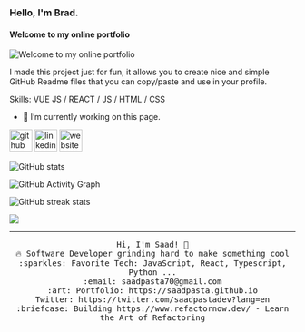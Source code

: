### Hello, I'm Brad. 
#### Welcome to my online portfolio
![Welcome to my online portfolio](https://arturssmirnovs.github.io/github-profile-readme-generator/images/banner.png)

I made this project just for fun, it allows you to create nice and simple GitHub Readme files that you can copy/paste and use in your profile.

Skills: VUE JS / REACT / JS / HTML / CSS

- 🔭 I’m currently working on this page. 


[<img src='https://cdn.jsdelivr.net/npm/simple-icons@3.0.1/icons/github.svg' alt='github' height='40'>](https://github.com/BxmGit)  [<img src='https://cdn.jsdelivr.net/npm/simple-icons@3.0.1/icons/linkedin.svg' alt='linkedin' height='40'>](https://www.linkedin.com/in/https://www.linkedin.com/in/bradleycumming//)  [<img src='https://cdn.jsdelivr.net/npm/simple-icons@3.0.1/icons/icloud.svg' alt='website' height='40'>](www.bradleycumming.com)  

![GitHub stats](https://github-readme-stats.vercel.app/api?username=BxmGit&show_icons=true)  

![GitHub Activity Graph](https://activity-graph.herokuapp.com/graph?username=BxmGit)  

![GitHub streak stats](https://streak-stats.demolab.com/?user=BxmGit)  

<img src="https://raw.githubusercontent.com/saadpasta/saadpasta/master/Banner%20.png"/>
 <hr></hr>
<p align="center">
  <samp>
    Hi, I'm Saad! 👋 <br>
    🔥 Software Developer grinding hard to make something cool  <br>
    :sparkles: Favorite Tech: JavaScript, React, Typescript, Python ... <br>
    :email:	saadpasta70@gmail.com <br>
    :art: Portfolio: https://saadpasta.github.io <br>
                Twitter: https://twitter.com/saadpastadev?lang=en<br>
  :briefcase: Building https://www.refactornow.dev/ - Learn the Art of Refactoring <br>

  </samp>
</p>
